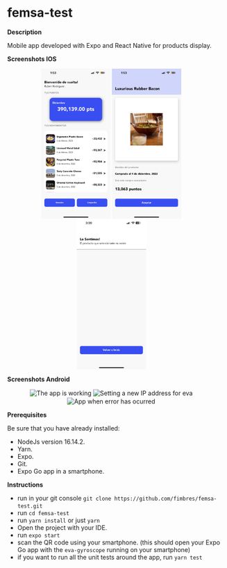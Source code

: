 # femsa-test

**Description**

Mobile app developed with Expo and React Native for products display.

**Screenshots IOS**

<p align="center">
    <img src="./assets/screenshots/ios1.jpg" alt="The app is working" width="160" style="vertical-align:middle;">
    <img src="./assets/screenshots/ios2.jpg" alt="Setting a new IP address for eva" width="160" style="margin-right:25px; vertical-align:middle;">
    <img src="./assets/screenshots/ios3.jpg" alt="App when error has ocurred" width="160" style="margin-right:25px; vertical-align:middle;">
</p>

**Screenshots Android**

<p align="center">
    <img src="./assets/screenshots/android1.jpeg" alt="The app is working" width="160" style="vertical-align:middle;">
    <img src="./assets/screenshots/android2.jpeg" alt="Setting a new IP address for eva" width="160" style="margin-right:25px; vertical-align:middle;">
    <img src="./assets/screenshots/android3.jpeg" alt="App when error has ocurred" width="160" style="margin-right:25px; vertical-align:middle;">
</p>

**Prerequisites**

Be sure that you have already installed:
- NodeJs version 16.14.2.
- Yarn.
- Expo.
- Git.
- Expo Go app in a smartphone.

**Instructions**

- run in your git console `git clone https://github.com/fimbres/femsa-test.git`
- run `cd femsa-test`
- run  `yarn install` or just `yarn`
- Open the project with your IDE.
- run `expo start`
- scan the QR code using your smartphone. (this should open your Expo Go app with the `eva-gyroscope` running on your smartphone)
- if you want to run all the unit tests around the app, run `yarn test`
